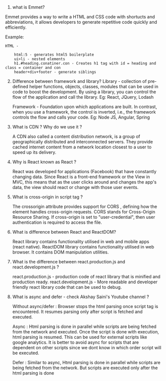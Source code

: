 1. what is Emmet?

Emmet provides a way to write a HTML and CSS code with shortucts and abbreviations, it allows developers to generate repetitive code quickly and efficiently.

Example:

    HTML -

        html:5 - generates html5 boilerplate 
        ui>li - nested elements
        h1.#heading.conatiner.con - Creates h1 tag with id = heading and class = container and con
        header+div+footer - generate siblings

2. Difference between framework and library?
    Library - collection of pre-defined helper functions, objects, classes, modules that can be used in code to boost the development. By using a library, you can control the flow of the application and call the library. Eg: React, JQuery, Lodash

    Framework - Foundation upon which applications are built. In contrast, when you use a framework, the control is inverted, i.e., the framework controls the flow and calls your code. Eg: Node JS, Angular, Spring

3. What is CDN ? Why do we use it ?

    A CDN also called a content distribution network, is a group of geographically distributed and interconnected servers. They provide cached internet content from a network location closest to a user to speed up its delivery.

4. Why is React known as React ?

    React was developed for applications (Facebook) that have constantly changing data. Since React is a front-end framework or the View in MVC, this means that as the user clicks around and changes the app's data, the view should react or change with those user events.

5. What is cross-origin in script tag ?

    The crossorigin attribute provides support for CORS , defining how the element handles cross-origin requests. CORS stands for Cross-Origin Resource Sharing. If cross-origin is set to "user-credential", then user authentication is required to access the file.

6. What is difference between React and ReactDOM?

    React library contains functionality utilised in web and mobile apps (react native). ReactDOM library contains functionality utilised in web browser. It contains DOM manipulation utilities.

7. What is the difference between react.production.js and react.development.js ?

    react.production.js - production code of react library that is minified and production ready. react.development.js - More readable and developer friendly react library code that can be used to debug.

8. What is async and defer - check Akshay Saini's Youtube channel ?

    Without async/defer : Browser stops the html parsing once script tag is encountered. It resumes parsing only after script is fetched and executed.

    Async : Html parsing is done in parallel while scripts are being fetched from the network and executed. Once the script is done with execution, html parsing is resumed. This can be used for external scripts like google analytics. It is better to avoid async for scripts that are dependent on other scripts since we dont know in which order script will be executed.

    Defer : Similar to async, Html parsing is done in parallel while scripts are being fetched from the network. But scripts are executed only after the html parsing is done 
